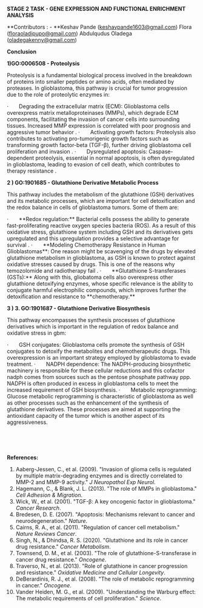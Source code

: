 **STAGE 2 TASK - GENE EXPRESSION AND FUNCTIONAL ENRICHMENT ANALYSIS**

**Contributors : - **Keshav Pande (<keshavpande1603@gmail.com>) Flora (<floraoladipupo@gmail.com>) Abdulqudus Oladega (<oladegakenny@gmail.com>)

**Conclusion**

**1)GO:0006508 - Proteolysis**

Proteolysis is a fundamental biological process involved in the breakdown of proteins into smaller peptides or amino acids, often mediated by proteases. In glioblastoma, this pathway is crucial for tumor progression due to the role of proteolytic enzymes in:

<!--[if !supportLists]-->·       <!--[endif]-->Degrading the extracellular matrix (ECM): Glioblastoma cells overexpress matrix metalloproteinases (MMPs), which degrade ECM components, facilitating the invasion of cancer cells into surrounding tissues. Increased MMP expression is correlated with poor prognosis and aggressive tumor behavior .

<!--[if !supportLists]-->·       <!--[endif]-->Activating growth factors: Proteolysis also contributes to activating pro-tumorigenic growth factors such as transforming growth factor-beta (TGF-β), further driving glioblastoma cell proliferation and invasion .

<!--[if !supportLists]-->·       <!--[endif]-->Dysregulated apoptosis: Caspase-dependent proteolysis, essential in normal apoptosis, is often dysregulated in glioblastoma, leading to evasion of cell death, which contributes to therapy resistance .

**2 ) GO:1901685 - Glutathione Derivative Metabolic Process**

This pathway includes the metabolism of the glutathione (GSH) derivatives and its metabolic processes, which are important for cell detoxification and the redox balance in cells of glioblastoma tumors. Some of them are:

<!--[if !supportLists]-->·       <!--[endif]-->**Redox regulation:** Bacterial cells possess the ability to generate fast-proliferating reactive oxygen species bacteria (ROS). As a result of this oxidative stress, glutathione system including GSH and its derivatives gets upregulated and this upregulation provides a selective advantage for survival .

<!--[if !supportLists]-->·       <!--[endif]-->**Modeling Chemotherapy Resistance in Human Glioblastomas**: One reason might be scavenging of the drugs by elevated glutathione metabolism in glioblastoma, as GSH is known to protect against oxidative stresses caused by drugs. This is one of the reasons why temozolomide and radiotherapy fail .

<!--[if !supportLists]-->·       <!--[endif]-->**Glutathione S-transferases (GSTs):** Along with this, gliobatoma cells also overexpress other glutathione detoxifying enzymes, whose specific relevance is the ability to conjugate harmful electrophilic compounds, which improves further the detoxification and resistance to **chemotherapy.**

**3 ) 3. GO:1901687 - Glutathione Derivative Biosynthesis**

This pathway encompasses the synthesis processes of glutathione derivatives which is important in the regulation of redox balance and oxidative stress in gbm:

<!--[if !supportLists]-->·       <!--[endif]-->GSH conjugates: Glioblastoma cells promote the synthesis of GSH conjugates to detoxify the metabolites and chemotherapeutic drugs. This overexpression is an important strategy employed by glioblastoma to evade treatment.

<!--[if !supportLists]-->·       <!--[endif]-->NADPH dependence: The NADPH-producing biosynthetic machinery is responsible for these cellular reductions and this cofactor nadph comes from sources such as the pentose phosphate pathway ppp. NADPH is often produced in excess in glioblastoma cells to meet the increased requirement of GSH biosynthesis.

<!--[if !supportLists]-->·       <!--[endif]-->Metabolic reprogramming: Glucose metabolic reprogramming is characteristic of glioblastoma as well as other processes such as the enhancement of the synthesis of glutathione derivatives. These processes are aimed at supporting the antioxidant capacity of the tumor which is another aspect of its aggressiveness.

 

 

**References:**

1. Aaberg-Jessen, C., et al. (2009). "Invasion of glioma cells is regulated by multiple matrix-degrading enzymes and is directly correlated to MMP-2 and MMP-9 activity." _J Neuropathol Exp Neurol_.
2. Hagemann, C., & Blank, J. L. (2013). "The role of MMPs in glioblastoma." _Cell Adhesion & Migration_.
3. Wick, W., et al. (2001). "TGF-β: A key oncogenic factor in glioblastoma." _Cancer Research_.
4. Bredesen, D. E. (2007). "Apoptosis: Mechanisms relevant to cancer and neurodegeneration." _Nature_.
5. Cairns, R. A., et al. (2011). "Regulation of cancer cell metabolism." _Nature Reviews Cancer_.
6. Singh, N., & Dhindsa, R. S. (2020). "Glutathione and its role in cancer drug resistance." _Cancer Metabolism_.
7. Townsend, D. M., et al. (2003). "The role of glutathione-S-transferase in cancer drug resistance." _Oncogene_.
8. Traverso, N., et al. (2013). "Role of glutathione in cancer progression and resistance." _Oxidative Medicine and Cellular Longevity_.
9. DeBerardinis, R. J., et al. (2008). "The role of metabolic reprogramming in cancer." _Oncogene_.
10. Vander Heiden, M. G., et al. (2009). "Understanding the Warburg effect: The metabolic requirements of cell proliferation." _Science_.

 

 
